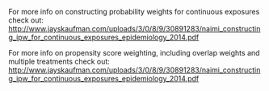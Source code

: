 For more info on constructing probability weights for continuous exposures check out: http://www.jayskaufman.com/uploads/3/0/8/9/30891283/naimi_constructing_ipw_for_continuous_exposures_epidemiology_2014.pdf

For more info on propensity score weighting, including overlap weights and multiple treatments check out: http://www.jayskaufman.com/uploads/3/0/8/9/30891283/naimi_constructing_ipw_for_continuous_exposures_epidemiology_2014.pdf
